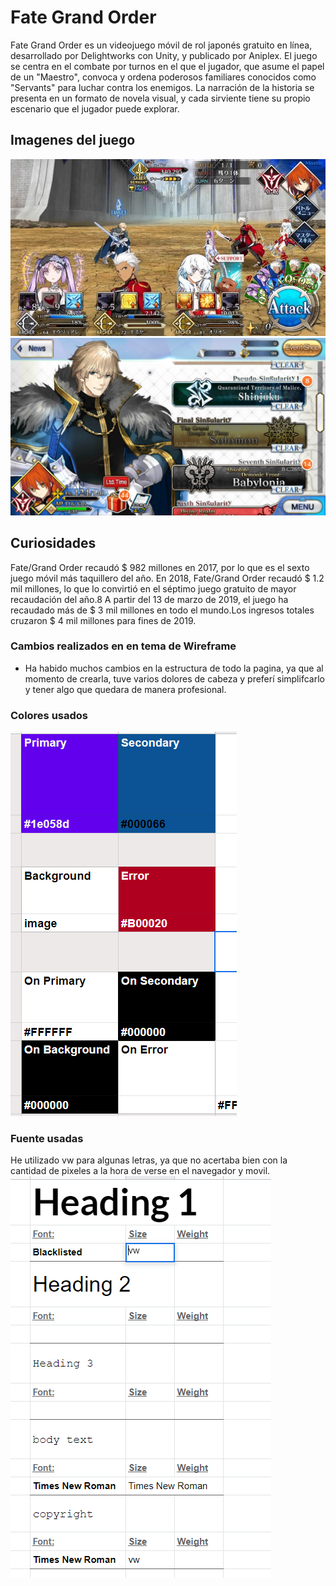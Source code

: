 # Fate Grand Order
Fate Grand Order es un videojuego móvil de rol japonés gratuito en línea, desarrollado por Delightworks con Unity, y publicado por Aniplex.
El juego se centra en el combate por turnos en el que el jugador, que asume el papel de un "Maestro", convoca y ordena poderosos familiares conocidos como "Servants" para luchar contra los enemigos. La narración de la historia se presenta en un formato de novela visual, y cada sirviente tiene su propio escenario que el jugador puede explorar.

## Imagenes del juego

![Ejemplo1](/assets/img/ejemplo1_juego.jpg)
![Ejemplo2](/assets/img/ejemplo2_juego.png)

## Curiosidades 

Fate/Grand Order recaudó $ 982 millones en 2017, por lo que es el sexto juego móvil más taquillero del año.​ En 2018, Fate/Grand Order recaudó $ 1.2 mil millones, lo que lo convirtió en el séptimo juego gratuito de mayor recaudación del año.8 A partir del 13 de marzo de 2019, el juego ha recaudado más de $ 3 mil millones en todo el mundo.​ Los ingresos totales cruzaron $ 4 mil millones para fines de 2019.

### Cambios realizados en en tema de Wireframe
- Ha habido muchos cambios en la estructura de todo la pagina, ya que al momento de crearla, tuve varios dolores de cabeza y preferí simplifcarlo y tener algo que quedara de manera profesional.

### Colores usados

![Ejemplo1](/doc/fuente_color/Captura.PNG)

### Fuente usadas
He utilizado vw para algunas letras, ya que no acertaba bien con la cantidad de pixeles a la hora de verse en el navegador y movil.
![Ejemplo1](/doc/fuente_letra/Captura.PNG)